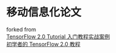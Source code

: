 # 移动信息化论文
forked from  
[TensorFlow 2.0 Tutorial 入门教程实战案例](https://github.com/geektutu/tensorflow-tutorial-samples)  
[初学者的 TensorFlow 2.0 教程](https://www.tensorflow.org/tutorials/quickstart/beginner?hl=zh-cn)